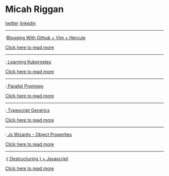 # Micah Riggan

[twitter](https://twitter.com/micahriggan) 
[linkedin](https://www.linkedin.com/in/micah-riggan/)

---

:[Blogging With Github + Vim + Hercule](blogging-from-github/header.md)

[Click here to read more](blogging-from-github)

---

:[ Learning Kubernetes ](k8-uptime/header.md)

[Click here to read more](k8-uptime)

---

:[ Parallel Promises ](parallel-promises/header.md)

[Click here to read more](parallel-promises)

---

:[ Typescript Generics ](typescript-generics/header.md)

[Click here to read more](typescript-generics)

---

:[ Js Wizardy - Object Properties ](js-wizardry/header.md)

[Click here to read more](js-wizardry)

---

:[{ Destructuring } = Javascript](destructuring-is-fun/header.md)

[Click here to read more](destructuring-is-fun)
